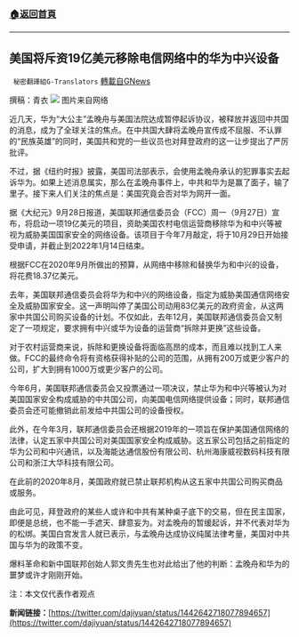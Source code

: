 ###  [:house:返回首頁](https://github.com/ourhimalayas/txt)
---


## 美国将斥资19亿美元移除电信网络中的华为中兴设备
` 秘密翻譯組G-Translators` [轉載自GNews](https://gnews.org/zh-hans/1559583/)

撰稿：青衣
![](https://assets.gnews.org/wp-content/uploads/2021/09/图片1-90.png)
图片来自网络

近几天，华为“大公主”孟晚舟与美国法院达成暂停起诉协议，被释放并返回中共国的消息，成为了全球关注的焦点。在中共国大肆将孟晚舟宣传成不屈服、不认罪的“民族英雄”的同时，美国共和党的一些议员也对拜登政府的这一让步提出了严厉批评。

不过，据《纽约时报》披露，美国司法部表示，会使用孟晚舟承认的犯罪事实去起诉华为。如果上述消息属实，那么在孟晚舟事件上，中共和华为是赢了面子，输了里子。接下来人们关注的焦点是：美国究竟会否对华为网开一面。

据《大纪元》9月28日报道，美国联邦通信委员会（FCC）周一（9月27日）宣布，将启动一项19亿美元的项目，资助美国农村电信运营商移除华为和中兴等被视为威胁美国国家安全的网络设备。该项目于今年7月敲定，将于10月29日开始接受申请，并截止到2022年1月14日结束。

根据FCC在2020年9月所做出的预算，从网络中移除和替换华为和中兴的设备，将花费18.37亿美元。

去年，美国联邦通信委员会将华为和中兴的网络设备，指定为威胁美国通信网络安全及威胁国家安全。这一声明叫停了美国公司动用83亿美元的政府资金，从这两家中共国公司购买设备的计划。不仅如此，去年12月，美国联邦通信委员会又制定了一项规定，要求拥有中兴或华为设备的运营商“拆除并更换”这些设备。

对于农村运营商来说，拆除和更换设备将面临高昂的成本，而且难以找到工人来做。FCC的最终命令将有资格获得补贴的公司的范围，从拥有200万或更少客户的公司，扩大到拥有1000万或更少客户的公司。

今年6月，美国联邦通信委员会又投票通过一项决议，禁止华为和中兴等被认为对美国国家安全构成威胁的中共国公司，向美国电信网络提供设备；同时，联邦通信委员会还可能撤销此前发给中共国公司的设备授权。

此外，在今年3月，联邦通信委员会还根据2019年的一项旨在保护美国通信网络的法律，认定五家中共国公司对美国国家安全构成威胁。这五家公司包括之前指定的华为公司和中兴通讯，以及海能达通信股份有限公司、杭州海康威视数码科技有限公司和浙江大华科技有限公司。

在此前的2020年8月，美国政府就已禁止联邦机构从这五家中共国公司购买商品或服务。

由此可见，拜登政府的某些人或许和中共有某种桌子底下的交易，但在民主国家，即便是总统，也不能一手遮天、肆意妄为。对孟晚舟的暂缓起诉，并不代表对华为的松绑。美国白宫发言人就已表示，与孟晚舟达成协议纯属法律考量，美国对中共国与华为的政策不变。

爆料革命和新中国联邦创始人郭文贵先生也对此给出了他的判断：孟晚舟和华为的噩梦或许才刚刚开始。

注：本文仅代表作者观点

**新闻链接：**[https://twitter.com/dajiyuan/status/1442642718077894657](https://twitter.com/dajiyuan/status/1442642718077894657)
